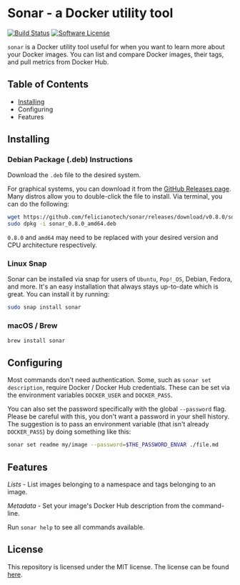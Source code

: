 # Sonar - a Docker utility tool

[![Build Status](https://circleci.com/gh/felicianotech/sonar.svg?style=shield)](https://circleci.com/gh/felicianotech/sonar) [![Software License](https://img.shields.io/badge/license-MIT-blue.svg)](https://raw.githubusercontent.com/felicianotech/sonar/master/LICENSE)

`sonar` is a Docker utility tool useful for when you want to learn more about your Docker images.
You can list and compare Docker images, their tags, and pull metrics from Docker Hub.


## Table of Contents

- [Installing](#installing)
- Configuring
- Features


## Installing

### Debian Package (.deb) Instructions

Download the `.deb` file to the desired system.

For graphical systems, you can download it from the [GitHub Releases page][gh-releases].
Many distros allow you to double-click the file to install.
Via terminal, you can do the following:

```bash
wget https://github.com/felicianotech/sonar/releases/download/v0.8.0/sonar_0.8.0_amd64.deb
sudo dpkg -i sonar_0.8.0_amd64.deb
```

`0.8.0` and `amd64` may need to be replaced with your desired version and CPU architecture respectively.

### Linux Snap
Sonar can be installed via snap for users of `Ubuntu`, `Pop!_OS`, Debian, Fedora, and more.
It's an easy installation that always stays up-to-date which is great.
You can install it by running:

```bash
sudo snap install sonar
```

### macOS / Brew

```bash
brew install sonar
```


## Configuring

Most commands don't need authentication.
Some, such as `sonar set description`, require Docker / Docker Hub credentials.
These can be set via the environment variables `DOCKER_USER` and `DOCKER_PASS`.

You can also set the password specifically with the global `--password` flag.
Please be careful with this, you don't want a password in your shell history.
The suggestion is to pass an environment variable (that isn't already `DOCKER_PASS`) by doing something like this:

```bash
sonar set readme my/image --password=$THE_PASSWORD_ENVAR ./file.md
```


## Features

*Lists* - List images belonging to a namespace and tags belonging to an image.

*Metadata* - Set your image's Docker Hub description from the command-line.

Run `sonar help` to see all commands available.


## License

This repository is licensed under the MIT license.
The license can be found [here](./LICENSE).



[gh-releases]: https://github.com/felicianotech/sonar/releases
